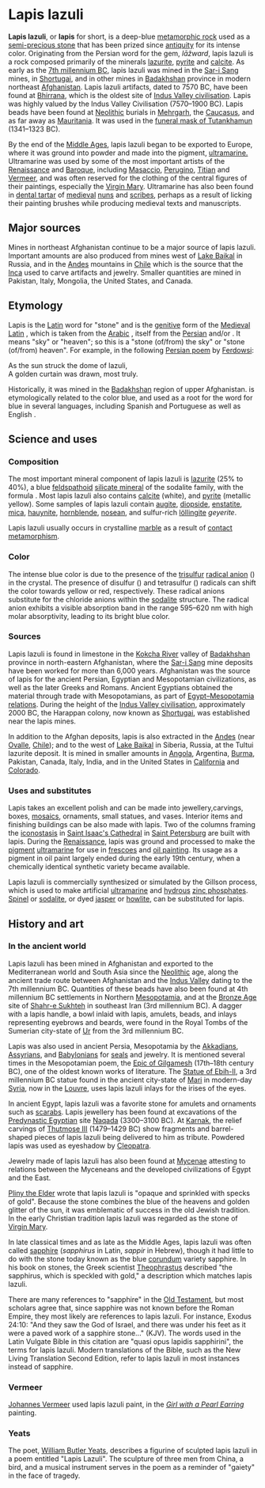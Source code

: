 # Lapis lazuli

**Lapis lazuli**, or **lapis** for short, is a deep-blue
[metamorphic rock](metamorphic_rock "wikilink") used as a [semi-precious
stone](Gemstone "wikilink") that has been prized since
[antiquity](ancient_history "wikilink") for its intense color.
Originating from the Persian word for the gem, *lāžward*, lapis
lazuli is a rock composed primarily of the minerals
[lazurite](lazurite "wikilink"), [pyrite](pyrite "wikilink") and
[calcite](calcite "wikilink"). As early as the [7th millennium
BC](7th_millennium_BC "wikilink"), lapis lazuli was mined in the [Sar-i
Sang](Sar-i_Sang "wikilink") mines, in
[Shortugai](Shortugai "wikilink"), and in other mines in
[Badakhshan](Badakhshan "wikilink") province in modern northeast
[Afghanistan](Afghanistan "wikilink"). Lapis lazuli artifacts, dated
to 7570 BC, have been found at [Bhirrana](Bhirrana "wikilink"), which is
the oldest site of [Indus Valley
civilisation](Indus_Valley_civilisation "wikilink"). Lapis was highly
valued by the Indus Valley Civilisation (7570–1900 BC). Lapis
beads have been found at [Neolithic](Neolithic "wikilink") burials in
[Mehrgarh](Mehrgarh "wikilink"), the [Caucasus](Caucasus "wikilink"),
and as far away as [Mauritania](Mauritania "wikilink"). It was used
in the [funeral mask of Tutankhamun](Tutankhamun's_mask "wikilink")
(1341–1323 BC).

By the end of the [Middle Ages](Middle_Ages "wikilink"), lapis lazuli
began to be exported to Europe, where it was ground into powder and made
into the pigment, [ultramarine.](ultramarine "wikilink") Ultramarine was
used by some of the most important artists of the
[Renaissance](Renaissance "wikilink") and [Baroque](Baroque "wikilink"),
including [Masaccio](Masaccio "wikilink"),
[Perugino](Perugino "wikilink"), [Titian](Titian "wikilink") and
[Vermeer](Vermeer "wikilink"), and was often reserved for the clothing
of the central figures of their paintings, especially the [Virgin
Mary](Virgin_Mary "wikilink"). Ultramarine has also been found in
[dental tartar](dental_tartar "wikilink") of
[medieval](Middle_Ages "wikilink") [nuns](nuns "wikilink") and
[scribes](scribes "wikilink"), perhaps as a result of licking their
painting brushes while producing medieval texts and manuscripts.

## Major sources

Mines in northeast Afghanistan continue to be a major source of lapis
lazuli. Important amounts are also produced from mines west of [Lake
Baikal](Lake_Baikal "wikilink") in Russia, and in the
[Andes](Andes "wikilink") mountains in [Chile](Chile "wikilink") which
is the source that the [Inca](Inca "wikilink") used to carve artifacts
and jewelry. Smaller quantities are mined in Pakistan, Italy, Mongolia,
the United States, and Canada.

## Etymology

Lapis is the [Latin](Latin "wikilink") word for "stone" and is the
[genitive](genitive "wikilink") form of the [Medieval
Latin](Medieval_Latin "wikilink") , which is taken from the
[Arabic](Arabic_language "wikilink") , itself from the
[Persian](Persian_language "wikilink") and/or . It means "sky" or
"heaven"; so this is a "stone (of/from) the sky" or "stone (of/from)
heaven". For example, in the following [Persian
poem](Persian_literature#Poetry "wikilink") by
[Ferdowsi](Ferdowsi "wikilink"):

As the sun struck the dome of lazuli,  
A golden curtain was drawn, most truly.

Historically, it was mined in the [Badakhshan](Badakhshan "wikilink")
region of upper Afghanistan. is etymologically related to the color
blue, and used as a root for the word for blue in several languages,
including Spanish and Portuguese as well as English .

## Science and uses

### Composition

The most important mineral component of lapis lazuli is
[lazurite](lazurite "wikilink") (25% to 40%), a blue
[feldspathoid](feldspathoid "wikilink") [silicate
mineral](silicate_mineral "wikilink") of the sodalite family, with the
formula . Most lapis lazuli also contains
[calcite](calcite "wikilink") (white), and [pyrite](pyrite "wikilink")
(metallic yellow). Some samples of lapis lazuli contain
[augite](augite "wikilink"), [diopside](diopside "wikilink"),
[enstatite](enstatite "wikilink"), [mica](mica "wikilink"),
[hauynite](hauynite "wikilink"), [hornblende](hornblende "wikilink"),
[nosean](nosean "wikilink"), and sulfur-rich
[löllingite](löllingite "wikilink") *geyerite*.

Lapis lazuli usually occurs in crystalline [marble](marble "wikilink")
as a result of [contact metamorphism](contact_metamorphism "wikilink").

### Color

The intense blue color is due to the presence of the
[trisulfur](trisulfur "wikilink") [radical
anion](radical_anion "wikilink") () in the crystal. The presence of
disulfur () and tetrasulfur () radicals can shift the color towards
yellow or red, respectively. These radical anions substitute for the
chloride anions within the [sodalite](sodalite "wikilink")
structure. The radical anion exhibits a visible absorption band in
the range 595–620 nm with high molar absorptivity, leading to its bright
blue color.

### Sources

Lapis lazuli is found in limestone in the [Kokcha
River](Kokcha_River "wikilink") valley of
[Badakhshan](Badakhshan "wikilink") province in north-eastern
Afghanistan, where the [Sar-i Sang](Sar-i_Sang "wikilink") mine deposits
have been worked for more than 6,000 years. Afghanistan was the
source of lapis for the ancient Persian, Egyptian and Mesopotamian
civilizations, as well as the later Greeks and Romans. Ancient Egyptians
obtained the material through trade with Mesopotamians, as part of
[Egypt–Mesopotamia relations](Egypt–Mesopotamia_relations "wikilink").
During the height of the [Indus Valley
civilisation](Indus_Valley_civilisation "wikilink"), approximately 2000
BC, the Harappan colony, now known as [Shortugai](Shortugai "wikilink"),
was established near the lapis mines.

In addition to the Afghan deposits, lapis is also extracted in the
[Andes](Andes "wikilink") (near [Ovalle](Ovalle,_Chile "wikilink"),
[Chile](Chile "wikilink")); and to the west of [Lake
Baikal](Lake_Baikal "wikilink") in Siberia, Russia, at the Tultui
lazurite deposit. It is mined in smaller amounts in
[Angola](Angola "wikilink"), Argentina, [Burma](Burma "wikilink"),
Pakistan, Canada, Italy, India, and in the United States in
[California](California "wikilink") and
[Colorado](Colorado "wikilink").

### Uses and substitutes

Lapis takes an excellent polish and can be made into jewellery,carvings,
boxes, [mosaics](mosaic "wikilink"), ornaments, small statues, and
vases. Interior items and finishing buildings can be also made with
lapis. Two of the columns framing the
[iconostasis](iconostasis "wikilink") in [Saint Isaac's
Cathedral](Saint_Isaac's_Cathedral "wikilink") in [Saint
Petersburg](Saint_Petersburg "wikilink") are built with lapis. During
the [Renaissance](Renaissance "wikilink"), lapis was ground and
processed to make the [pigment](pigment "wikilink")
[ultramarine](ultramarine "wikilink") for use in
[frescoes](fresco "wikilink") and [oil
painting](oil_painting "wikilink"). Its usage as a pigment in oil paint
largely ended during the early 19th century, when a chemically identical
synthetic variety became available.

Lapis lazuli is commercially synthesized or simulated by the Gillson
process, which is used to make artificial
[ultramarine](ultramarine "wikilink") and [hydrous](Hydrate "wikilink")
[zinc phosphates](Zinc_phosphate "wikilink").
[Spinel](Spinel "wikilink") or [sodalite](sodalite "wikilink"), or dyed
[jasper](jasper "wikilink") or [howlite](howlite "wikilink"), can be
substituted for lapis.

## History and art

### In the ancient world

Lapis lazuli has been mined in Afghanistan and exported to the
Mediterranean world and South Asia since the
[Neolithic](Neolithic "wikilink") age, along the ancient trade
route between Afghanistan and the [Indus
Valley](Indus_Valley "wikilink") dating to the 7th millennium BC.
Quantities of these beads have also been found at 4th millennium BC
settlements in Northern [Mesopotamia](Mesopotamia "wikilink"), and at
the [Bronze Age](Bronze_Age "wikilink") site of [Shahr-e
Sukhteh](Shahr-e_Sukhteh "wikilink") in southeast Iran (3rd millennium
BC). A dagger with a lapis handle, a bowl inlaid with lapis, amulets,
beads, and inlays representing eyebrows and beards, were found in the
Royal Tombs of the Sumerian city-state of [Ur](Ur "wikilink") from the
3rd millennium BC.

Lapis was also used in ancient Persia, Mesopotamia by the
[Akkadians](Akkadians "wikilink"), [Assyrians](Assyria "wikilink"), and
[Babylonians](Babylonians "wikilink") for
[seals](Cylinder_seal "wikilink") and jewelry. It is mentioned several
times in the Mesopotamian poem, the [Epic of
Gilgamesh](Epic_of_Gilgamesh "wikilink") (17th–18th century BC), one of
the oldest known works of literature. The [Statue of
Ebih-Il](Statue_of_Ebih-Il "wikilink"), a 3rd millennium BC statue found
in the ancient city-state of [Mari](Mari,_Syria "wikilink") in
modern-day [Syria](Syria "wikilink"), now in the
[Louvre](Louvre "wikilink"), uses lapis lazuli inlays for the irises of
the eyes.

In ancient Egypt, lapis lazuli was a favorite stone for amulets and
ornaments such as [scarabs](Scarab_(artifact) "wikilink"). Lapis
jewellery has been found at excavations of the [Predynastic
Egyptian](Predynastic_Egypt "wikilink") site [Naqada](Naqada "wikilink")
(3300–3100 BC). At [Karnak](Karnak "wikilink"), the relief carvings of
[Thutmose III](Thutmose_III "wikilink") (1479–1429 BC) show fragments
and barrel-shaped pieces of lapis lazuli being delivered to him as
tribute. Powdered lapis was used as eyeshadow by
[Cleopatra](Cleopatra "wikilink").

Jewelry made of lapis lazuli has also been found at
[Mycenae](Mycenae "wikilink") attesting to relations between the
Myceneans and the developed civilizations of Egypt and the East.

[Pliny the Elder](Pliny_the_Elder "wikilink") wrote that lapis lazuli is
"opaque and sprinkled with specks of gold".  Because the stone combines
the blue of the heavens and golden glitter of the sun, it was emblematic
of success in the old Jewish tradition. In the early Christian tradition
lapis lazuli was regarded as the stone of [Virgin
Mary](Mary,_mother_of_Jesus "wikilink").

In late classical times and as late as the Middle Ages, lapis lazuli was
often called [sapphire](sapphire "wikilink") (*sapphirus* in Latin,
*sappir* in Hebrew), though it had little to do with the stone today
known as the blue [corundum](corundum "wikilink") variety sapphire. In
his book on stones, the Greek scientist
[Theophrastus](Theophrastus "wikilink") described "the sapphirus, which
is speckled with gold," a description which matches lapis lazuli.

There are many references to "sapphire" in the [Old
Testament](Old_Testament "wikilink"), but most scholars agree that,
since sapphire was not known before the Roman Empire, they most likely
are references to lapis lazuli. For instance, Exodus 24:10: "And they
saw the God of Israel, and there was under his feet as it were a paved
work of a sapphire stone..." (KJV). The words used in the Latin Vulgate
Bible in this citation are "quasi opus lapidis sapphirini", the terms
for lapis lazuli. Modern translations of the Bible, such as the New
Living Translation Second Edition, refer to lapis lazuli in most
instances instead of sapphire.

### Vermeer

[Johannes Vermeer](Johannes_Vermeer "wikilink") used lapis lazuli paint,
in the *[Girl with a Pearl
Earring](Girl_with_a_Pearl_Earring "wikilink")* painting.

### Yeats

The poet, [William Butler Yeats](W._B._Yeats "wikilink"), describes a
figurine of sculpted lapis lazuli in a poem entitled "Lapis Lazuli". The
sculpture of three men from China, a bird, and a musical instrument
serves in the poem as a reminder of "gaiety" in the face of tragedy.

